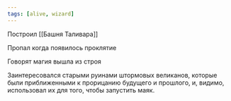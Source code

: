 ```yaml
---
tags: [alive, wizard]
---
```


Построил [[Башня Таливара]]

Пропал когда появилось проклятие

Говорят магия вышла из строя

Заинтересовался старыми руинами штормовых великанов, которые были приближенными к прорицанию будущего и прошлого, и, видимо, использовал их для того, чтобы запустить маяк.
